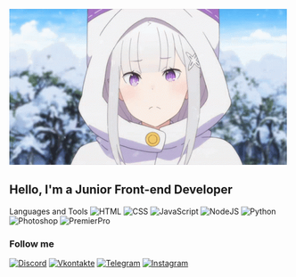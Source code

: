 [![Header](https://github.com/ItsZeroFour/ItsZeroFour/blob/main/assets/background.gif)](https://vk.com/nullbebra)

## Hello, I'm a Junior Front-end Developer

Languages and Tools
![HTML](https://img.shields.io/badge/-HTML-E34F26?style=for-the-badge)
![CSS](https://img.shields.io/badge/-CSS-1572B6?style=for-the-badge)
![JavaScript](https://img.shields.io/badge/-JavaScript-F7DF1E?style=for-the-badge)
![NodeJS](https://img.shields.io/badge/-NodeJS-090909?style=for-the-badge)
![Python](https://img.shields.io/badge/-Python-3776AB?style=for-the-badge)
![Photoshop](https://img.shields.io/badge/-Photoshop-31A8FF?style=for-the-badge)
![PremierPro](https://img.shields.io/badge/-PremierPro-9999FF?style=for-the-badge)

### Follow me

[![Discord](https://img.shields.io/badge/-Discord-090909?style=for-the-badge&logo=discord&logoColor=5865F2)](https://discord.gg/ZrfQXPVvMa)
[![Vkontakte](https://img.shields.io/badge/-Vkontakte-090909?style=for-the-badge&logo=vk&logoColor=0077FF)](https://vk.com/nullbebra)
[![Telegram](https://img.shields.io/badge/-Telegram-090909?style=for-the-badge&logo=telegram&logoColor=26A5E4)](https://t.me/ItsZeroFour)
[![Instagram](https://img.shields.io/badge/-Instagram-090909?style=for-the-badge&logo=instagram&logoColor=E4405F)](https://www.instagram.com/itszero.four/)

